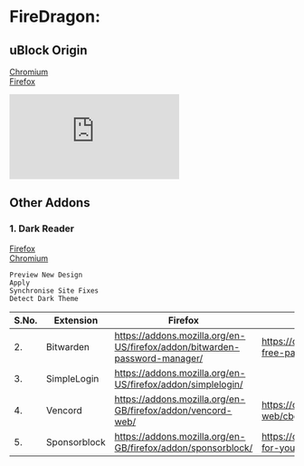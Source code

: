 # FireDragon:
## uBlock Origin
[Chromium](https://chrome.google.com/webstore/detail/ublock-origin/cjpalhdlnbpafiamejdnhcphjbkeiagm) <br>
[Firefox](https://addons.mozilla.org/en-US/firefox/addon/ublock-origin/)

![](https://download.monin.net/f.php?h=3WKG8DKi&p=1)

## Other Addons

### 1. Dark Reader<br>
[Firefox](https://addons.mozilla.org/en-US/firefox/addon/darkreader/)<br>
[Chromium](https://chrome.google.com/webstore/detail/dark-reader/eimadpbcbfnmbkopoojfekhnkhdbieeh)
```
Preview New Design
Apply
Synchronise Site Fixes
Detect Dark Theme
```
| S.No. | Extension | Firefox | Chromium |
|-|-|-|-|
| 2. | Bitwarden | https://addons.mozilla.org/en-US/firefox/addon/bitwarden-password-manager/ | https://chrome.google.com/webstore/detail/bitwarden-free-password-m/nngceckbapebfimnlniiiahkandclblb |
| 3. | SimpleLogin | https://addons.mozilla.org/en-US/firefox/addon/simplelogin/ | |
| 4. | Vencord | https://addons.mozilla.org/en-GB/firefox/addon/vencord-web/ | https://chrome.google.com/webstore/detail/vencord-web/cbghhgpcnddeihccjmnadmkaejncjndb |
| 5. | Sponsorblock | https://addons.mozilla.org/en-GB/firefox/addon/sponsorblock/ | https://chrome.google.com/webstore/detail/sponsorblock-for-youtube/mnjggcdmjocbbbhaepdhchncahnbgone |
